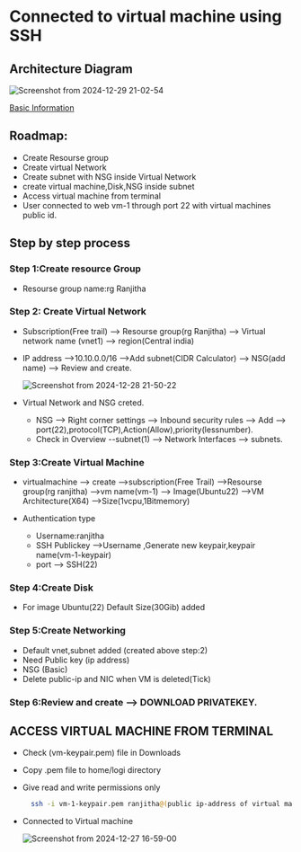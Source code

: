 # Connected to virtual machine using SSH

## Architecture Diagram

![Screenshot from 2024-12-29 21-02-54](https://github.com/user-attachments/assets/4d90e795-b58c-46ab-ad07-1c1d423cfa0a)

[Basic Information](https://github.com/Ranjitha75388/projects/blob/main/Azure/Subscription%2CResourse%20Group%2CResources.md)
## Roadmap:
- Create Resourse group
- Create virtual Network
- Create subnet with NSG inside Virtual Network
- create virtual machine,Disk,NSG inside subnet
- Access virtual machine from terminal
- User connected to web vm-1 through port 22 with virtual machines public id.

## Step by step process

### Step 1:Create resource Group
     
- Resourse group name:rg Ranjitha

### Step 2: Create Virtual Network

- Subscription(Free trail) --> Resourse group(rg Ranjitha) --> Virtual network name (vnet1) --> region(Central india)

- IP address -->10.10.0.0/16 -->Add subnet(CIDR Calculator) --> NSG(add name) --> Review and create.

  ![Screenshot from 2024-12-28 21-50-22](https://github.com/user-attachments/assets/0158b57b-8266-41ff-93fd-fcf155c8cba6)



- Virtual Network and NSG creted.

  - NSG --> Right corner settings --> Inbound security rules --> Add --> port(22),protocol(TCP),Action(Allow),priority(lessnumber).
  - Check in Overview --subnet(1) --> Network Interfaces --> subnets.

### Step 3:Create Virtual Machine

-    virtualmachine --> create -->subscription(Free Trail) -->Resourse group(rg ranjitha) -->vm name(vm-1) --> Image(Ubuntu22) -->VM Architecture(X64) -->Size(1vcpu,1Bitmemory)

-   Authentication type
      - Username:ranjitha
      - SSH Publickey -->Username ,Generate new keypair,keypair name(vm-1-keypair)
      - port --> SSH(22)

### Step 4:Create Disk

 -  For image Ubuntu(22) Default Size(30Gib) added

### Step 5:Create Networking

 - Default vnet,subnet added (created above step:2)
 - Need Public key (ip address)
 - NSG (Basic)
 - Delete public-ip and NIC when VM is deleted(Tick)

### Step 6:Review and create --> DOWNLOAD PRIVATEKEY.

## ACCESS VIRTUAL MACHINE FROM TERMINAL

- Check (vm-keypair.pem) file in Downloads
- Copy .pem file to home/logi directory
- Give read and write permissions only

    ```bash
      ssh -i vm-1-keypair.pem ranjitha@(public ip-address of virtual machine)
     ```
- Connected to Virtual machine

  ![Screenshot from 2024-12-27 16-59-00](https://github.com/user-attachments/assets/25862e04-b38e-43c2-93e0-be7296e34857)







